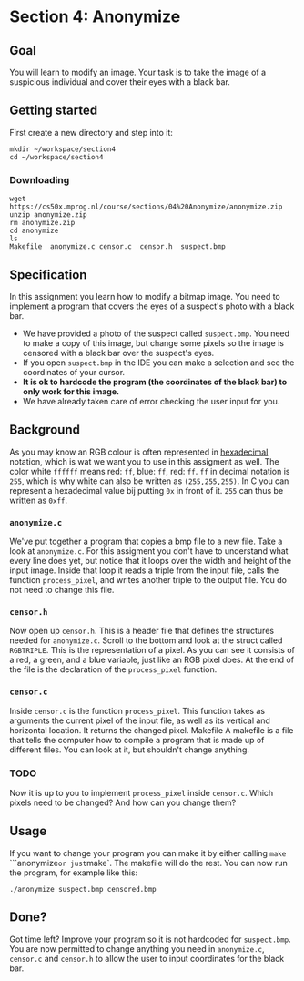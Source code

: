 # Section 4: Anonymize

## Goal

You will learn to modify an image. Your task is to take the image of a suspicious individual and cover their eyes with a black bar.

## Getting started

First create a new directory and step into it:


    mkdir ~/workspace/section4
    cd ~/workspace/section4

### Downloading

    wget https://cs50x.mprog.nl/course/sections/04%20Anonymize/anonymize.zip
    unzip anonymize.zip
    rm anonymize.zip
    cd anonymize
    ls
    Makefile  anonymize.c censor.c  censor.h  suspect.bmp

## Specification

In this assignment you learn how to modify a bitmap image. You need to implement a program that covers the eyes of a suspect's photo with a black bar.

- We have provided a photo of the suspect called `suspect.bmp`. You need to make a copy of this image, but change some pixels so the image is censored with a black bar over the suspect's eyes.
- If you open `suspect.bmp` in the IDE you can make a selection and see the coordinates of your cursor.
- **It is ok to hardcode the program (the coordinates of the black bar) to only work for this image.**
- We have already taken care of error checking the user input for you.

## Background

As you may know an RGB colour is often represented in [hexadecimal](https://en.wikipedia.org/wiki/Hexadecimal) notation, which is wat we want you to use in this assigment as well. The color white `ffffff` means red: `ff`, blue: `ff`, red: `ff`. `ff` in decimal notation is `255`, which is why white can also be written as `(255,255,255)`. In C you can represent a hexadecimal value bij putting `0x` in front of it. `255` can thus be written as `0xff`.

### `anonymize.c`

We've put together a program that copies a bmp file to a new file. Take a look at `anonymize.c`. For this assigment you don't have to understand what every line does yet, but notice that it loops over the width and height of the input image. Inside that loop it reads a triple from the input file, calls the function `process_pixel`, and writes another triple to the output file. You do not need to change this file.

### `censor.h`

Now open up `censor.h`. This is a header file that defines the structures needed for `anonymize.c`. Scroll to the bottom and look at the struct called `RGBTRIPLE`. This is the representation of a pixel. As you can see it consists of a red, a green, and a blue variable, just like an RGB pixel does. At the end of the file is the declaration of the `process_pixel` function.

### `censor.c`

Inside `censor.c` is the function `process_pixel`. This function takes as arguments the current pixel of the input file, as well as its vertical and horizontal location. It returns the changed pixel.
Makefile
A makefile is a file that tells the computer how to compile a program that is made up of different files. You can look at it, but shouldn't change anything.

### TODO

Now it is up to you to implement `process_pixel` inside `censor.c`. Which pixels need to be changed? And how can you change them?

## Usage

If you want to change your program you can make it by either calling `make` ```anonymize` or just `make`. The makefile will do the rest. You can now run the program, for example like this:

    ./anonymize suspect.bmp censored.bmp

## Done?

Got time left? Improve your program so it is not hardcoded for `suspect.bmp`. You are now permitted to change anything you need in `anonymize.c`, `censor.c` and `censor.h` to allow the user to input coordinates for the black bar.

